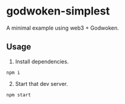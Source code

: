 # godwoken-simplest

A minimal example using web3 + Godwoken.

## Usage

1. Install dependencies.
```
npm i
```

2. Start that dev server.

```
npm start
```
